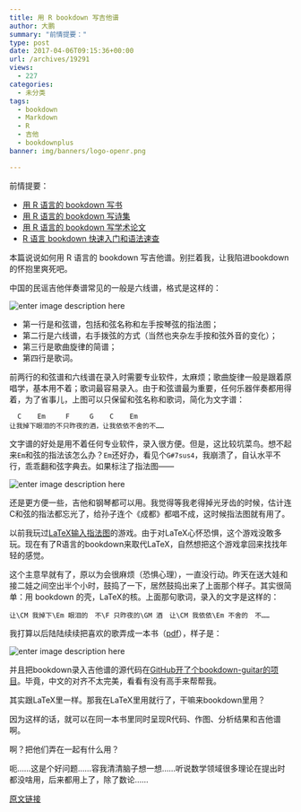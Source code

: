 ```yaml
---
title: 用 R bookdown 写吉他谱
author: 大鹏
summary: "前情提要："
type: post
date: 2017-04-06T09:15:36+00:00
url: /archives/19291
views:
  - 227
categories:
  - 未分类
tags:
  - bookdown
  - Markdown
  - R
  - 吉他
  - bookdownplus
banner: img/banners/logo-openr.png

---
```

前情提要：

  * [用 R 语言的 bookdown 写书][1]
  * [用 R 语言的 bookdown 写诗集][2]
  * [用 R 语言的 bookdown 写学术论文][3]
  * [R 语言 bookdown 快速入门和语法速查][4]

本篇说说如何用 R 语言的 bookdown 写吉他谱。别拦着我，让我陷进bookdown的怀抱里爽死吧。

<!--more-->

中国的民谣吉他伴奏谱常见的一般是六线谱，格式是这样的：

![enter image description here][5]

  * 第一行是和弦谱，包括和弦名称和左手按琴弦的指法图；
  * 第二行是六线谱，右手拨弦的方式（当然也夹杂左手按和弦外音的变化）；
  * 第三行是歌曲旋律的简谱；
  * 第四行是歌词。

前两行的和弦谱和六线谱在录入时需要专业软件，太麻烦；歌曲旋律一般是跟着原唱学，基本用不着；歌词最容易录入。由于和弦谱最为重要，任何乐器伴奏都用得着，为了省事儿，上图可以只保留和弦名称和歌词，简化为文字谱：

      C    Em     F     G    C    Em
    让我掉下眼泪的不只昨夜的酒，让我依依不舍的不……
    

文字谱的好处是用不着任何专业软件，录入很方便。但是，这比较坑菜鸟。想不起来`Em`和弦的指法该怎么办？`Em`还好办，看见个`G#7sus4`，我崩溃了，自认水平不行，乖乖翻和弦字典去。如果标注了指法图——

![enter image description here][6]

还是更方便一些，吉他和钢琴都可以用。我觉得等我老得掉光牙齿的时候，估计连C和弦的指法都忘光了，给孙子连个《成都》都唱不成，这时候指法图就有用了。

以前我玩过[LaTeX输入指法图][7]的游戏。由于对LaTeX心怀恐惧，这个游戏没敢多玩。现在有了R语言的bookdown来取代LaTeX，自然想把这个游戏拿回来找找年轻的感觉。

这个主意早就有了，原以为会很麻烦（恐惧心理），一直没行动。昨天在送大娃和接二娃之间空出半个小时，鼓捣了一下，居然鼓捣出来了上面那个样子。其实很简单：用 bookdown 的壳，LaTeX的核。上面那句歌词，录入的文字是这样的：

    让\CM 我掉下\Em 眼泪的　不\F 只昨夜的\GM 酒　让\CM 我依依\Em 不舍的　不……
    

我打算以后陆陆续续把喜欢的歌弄成一本书（[pdf][8]），样子是：

![enter image description here][9]

并且把bookdown录入吉他谱的源代码在[GitHub开了个bookdown-guitar的项目][10]。毕竟，中文的对齐不太完美，看看有没有高手来帮帮我。

其实跟LaTeX里一样。那我在LaTeX里用就行了，干嘛来bookdown里用？

因为这样的话，就可以在同一本书里同时呈现R代码、作图、分析结果和吉他谱啊。

啊？把他们弄在一起有什么用？

呃……这是个好问题……容我清清脑子想一想……听说数学领域很多理论在提出时都没啥用，后来都用上了，除了数论……

 [1]: http://pzhao.org/archives/19122
 [2]: http://pzhao.org/archives/19150
 [3]: http://pzhao.org/archives/19190
 [4]: http://pzhao.org/archives/19141
 [5]: http://pzhao.org/wp-content/uploads/2017/04/chengdu1-.jpg
 [6]: http://pzhao.org/wp-content/uploads/2017/04/chengdu2.png
 [7]: http://pzhao.org/archives/18230
 [8]: https://bookdown.org/baydap/bdguitar/bdguitar.pdf
 [9]: http://pzhao.org/wp-content/uploads/2017/04/img-guitar.png
 [10]: https://github.com/dapengde/bookdown-guitar

[原文链接](http://dapengde.com/archives/19291)

